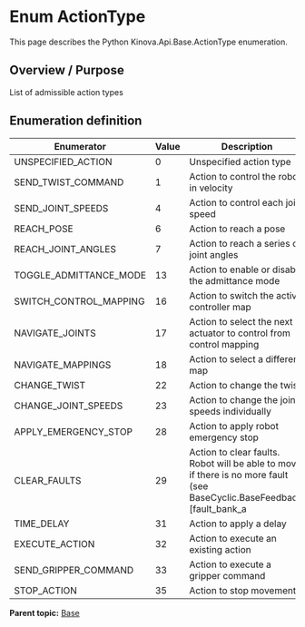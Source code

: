# Enum ActionType

This page describes the Python Kinova.Api.Base.ActionType enumeration.

## Overview / Purpose

List of admissible action types

## Enumeration definition

|Enumerator|Value|Description|
|----------|-----|-----------|
|UNSPECIFIED\_ACTION|0|Unspecified action type|
|SEND\_TWIST\_COMMAND|1|Action to control the robot in velocity|
|SEND\_JOINT\_SPEEDS|4|Action to control each joint speed|
|REACH\_POSE|6|Action to reach a pose|
|REACH\_JOINT\_ANGLES|7|Action to reach a series of joint angles|
|TOGGLE\_ADMITTANCE\_MODE|13|Action to enable or disable the admittance mode|
|SWITCH\_CONTROL\_MAPPING|16|Action to switch the active controller map|
|NAVIGATE\_JOINTS|17|Action to select the next actuator to control from control mapping|
|NAVIGATE\_MAPPINGS|18|Action to select a different map|
|CHANGE\_TWIST|22|Action to change the twist|
|CHANGE\_JOINT\_SPEEDS|23|Action to change the joint speeds individually|
|APPLY\_EMERGENCY\_STOP|28|Action to apply robot emergency stop|
|CLEAR\_FAULTS|29|Action to clear faults. Robot will be able to move if there is no more fault \(see BaseCyclic.BaseFeedback.\[fault\_bank\_a | fault\_bank\_b\]\)|
|TIME\_DELAY|31|Action to apply a delay|
|EXECUTE\_ACTION|32|Action to execute an existing action|
|SEND\_GRIPPER\_COMMAND|33|Action to execute a gripper command|
|STOP\_ACTION|35|Action to stop movement|

**Parent topic:** [Base](../references/summary_Base.md)

